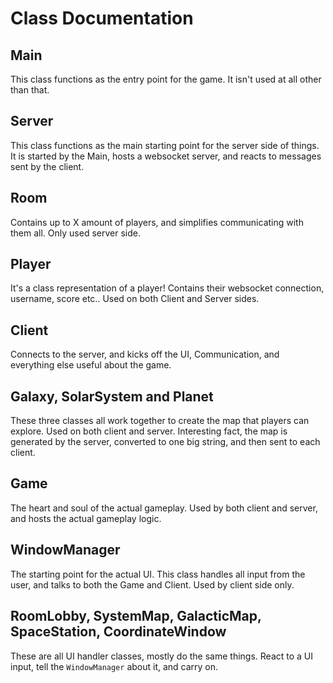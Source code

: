# Class Documentation

## Main
This class functions as the entry point for the game. It isn't used at all other than that.

## Server
This class functions as the main starting point for the server side of things. It is started by the Main, hosts a websocket server, and reacts to messages sent by the client. 

## Room
Contains up to X amount of players, and simplifies communicating with them all. Only used server side.

## Player
It's a class representation of a player! Contains their websocket connection, username, score etc.. Used on both Client and Server sides.

## Client
Connects to the server, and kicks off the UI, Communication, and everything else useful about the game.

## Galaxy, SolarSystem and Planet
These three classes all work together to create the map that players can explore. Used on both client and server. 
Interesting fact, the map is generated by the server, converted to one big string, and then sent to each client.

## Game
The heart and soul of the actual gameplay. Used by both client and server, and hosts the actual gameplay logic.

## WindowManager
The starting point for the actual UI. This class handles all input from the user, and talks to both the Game and Client. Used by client side only.

## RoomLobby, SystemMap, GalacticMap, SpaceStation, CoordinateWindow
These are all UI handler classes, mostly do the same things. React to a UI input, tell the `WindowManager` about it, and carry on.
